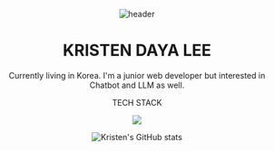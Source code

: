
<div align="center">

  ![header](https://capsule-render.vercel.app/api?type=waving&color=timeGradient&text=KRISTEN'S%20GITHUB%20👋&animation=twinkling&fontSize=35&fontAlignY=40&fontAlign=70&height=250)
 
 # KRISTEN DAYA LEE  

  Currently living in Korea. I'm a junior web developer but interested in Chatbot and LLM as well.



  TECH STACK

  <img src="https://img.shields.io/badge/{Linux}-{Black}?style={스타일}&logo={로고이름}&logoColor={로고 색깔}"/>

![Kristen's GitHub stats](https://github-readme-stats.vercel.app/api?username=kristendaya&show_icons=true&theme=radical)
</div>


